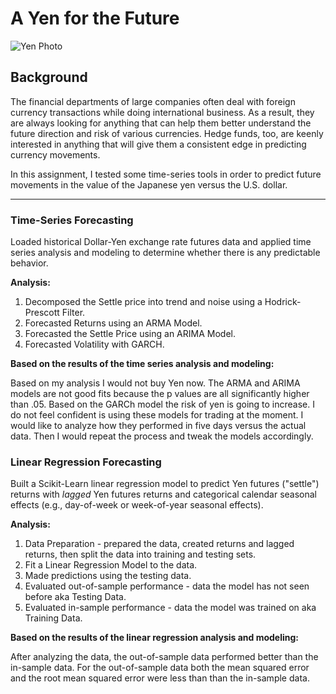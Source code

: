 # A Yen for the Future

![Yen Photo](Images/unit-10-readme-photo.png)

## Background

The financial departments of large companies often deal with foreign currency transactions while doing international business. As a result, they are always looking for anything that can help them better understand the future direction and risk of various currencies. Hedge funds, too, are keenly interested in anything that will give them a consistent edge in predicting currency movements.

In this assignment, I tested some time-series tools in order to predict future movements in the value of the Japanese yen versus the U.S. dollar.

- - -

### Time-Series Forecasting

Loaded historical Dollar-Yen exchange rate futures data and applied time series analysis and modeling to determine whether there is any predictable behavior.

**Analysis:**

1. Decomposed the Settle price into trend and noise using a Hodrick-Prescott Filter. 
2. Forecasted Returns using an ARMA Model.
3. Forecasted the Settle Price using an ARIMA Model.
4. Forecasted Volatility with GARCH.

**Based on the results of the time series analysis and modeling:**

Based on my analysis I would not buy Yen now. The ARMA and ARIMA models are not good fits because the p values are all significantly higher than .05. Based on the GARCh model the risk of yen is going to increase. I do not feel confident is using these models for trading at the moment. I would like to analyze how they performed in five days versus the actual data. Then I would repeat the process and tweak the models accordingly. 


### Linear Regression Forecasting

Built a Scikit-Learn linear regression model to predict Yen futures ("settle") returns with *lagged* Yen futures returns and categorical calendar seasonal effects (e.g., day-of-week or week-of-year seasonal effects).

**Analysis:**

1. Data Preparation - prepared the data, created returns and lagged returns, then split the data into training and testing sets.
2. Fit a Linear Regression Model to the data.
3. Made predictions using the testing data.
4. Evaluated out-of-sample performance - data the model has not seen before aka Testing Data.
5. Evaluated in-sample performance - data the model was trained on aka Training Data.

**Based on the results of the linear regression analysis and modeling:**

After analyzing the data, the out-of-sample data performed better than the in-sample data. For the out-of-sample data both the mean squared error and the root mean squared error were less than than the in-sample data.

